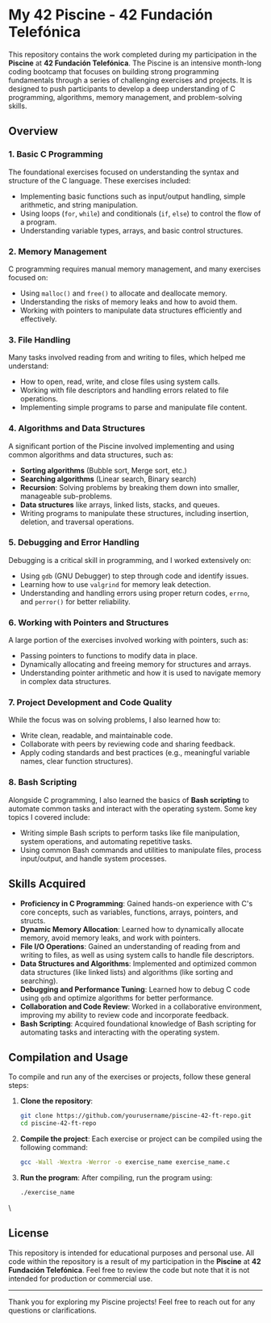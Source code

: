 # My 42 Piscine - 42 Fundación Telefónica

This repository contains the work completed during my participation in the **Piscine** at **42 Fundación Telefónica**. The Piscine is an intensive month-long coding bootcamp that focuses on building strong programming fundamentals through a series of challenging exercises and projects. It is designed to push participants to develop a deep understanding of C programming, algorithms, memory management, and problem-solving skills.

## Overview

### 1. **Basic C Programming**
   The foundational exercises focused on understanding the syntax and structure of the C language. These exercises included:
   - Implementing basic functions such as input/output handling, simple arithmetic, and string manipulation.
   - Using loops (`for`, `while`) and conditionals (`if`, `else`) to control the flow of a program.
   - Understanding variable types, arrays, and basic control structures.

### 2. **Memory Management**
   C programming requires manual memory management, and many exercises focused on:
   - Using `malloc()` and `free()` to allocate and deallocate memory.
   - Understanding the risks of memory leaks and how to avoid them.
   - Working with pointers to manipulate data structures efficiently and effectively.

### 3. **File Handling**
   Many tasks involved reading from and writing to files, which helped me understand:
   - How to open, read, write, and close files using system calls.
   - Working with file descriptors and handling errors related to file operations.
   - Implementing simple programs to parse and manipulate file content.

### 4. **Algorithms and Data Structures**
   A significant portion of the Piscine involved implementing and using common algorithms and data structures, such as:
   - **Sorting algorithms** (Bubble sort, Merge sort, etc.)
   - **Searching algorithms** (Linear search, Binary search)
   - **Recursion**: Solving problems by breaking them down into smaller, manageable sub-problems.
   - **Data structures** like arrays, linked lists, stacks, and queues.
   - Writing programs to manipulate these structures, including insertion, deletion, and traversal operations.

### 5. **Debugging and Error Handling**
   Debugging is a critical skill in programming, and I worked extensively on:
   - Using `gdb` (GNU Debugger) to step through code and identify issues.
   - Learning how to use `valgrind` for memory leak detection.
   - Understanding and handling errors using proper return codes, `errno`, and `perror()` for better reliability.

### 6. **Working with Pointers and Structures**
   A large portion of the exercises involved working with pointers, such as:
   - Passing pointers to functions to modify data in place.
   - Dynamically allocating and freeing memory for structures and arrays.
   - Understanding pointer arithmetic and how it is used to navigate memory in complex data structures.

### 7. **Project Development and Code Quality**
   While the focus was on solving problems, I also learned how to:
   - Write clean, readable, and maintainable code.
   - Collaborate with peers by reviewing code and sharing feedback.
   - Apply coding standards and best practices (e.g., meaningful variable names, clear function structures).

### 8. **Bash Scripting**
   Alongside C programming, I also learned the basics of **Bash scripting** to automate common tasks and interact with the operating system. Some key topics I covered include:
   - Writing simple Bash scripts to perform tasks like file manipulation, system operations, and automating repetitive tasks.
   - Using common Bash commands and utilities to manipulate files, process input/output, and handle system processes.

## Skills Acquired

- **Proficiency in C Programming**: Gained hands-on experience with C's core concepts, such as variables, functions, arrays, pointers, and structs.
- **Dynamic Memory Allocation**: Learned how to dynamically allocate memory, avoid memory leaks, and work with pointers.
- **File I/O Operations**: Gained an understanding of reading from and writing to files, as well as using system calls to handle file descriptors.
- **Data Structures and Algorithms**: Implemented and optimized common data structures (like linked lists) and algorithms (like sorting and searching).
- **Debugging and Performance Tuning**: Learned how to debug C code using `gdb` and optimize algorithms for better performance.
- **Collaboration and Code Review**: Worked in a collaborative environment, improving my ability to review code and incorporate feedback.
- **Bash Scripting**: Acquired foundational knowledge of Bash scripting for automating tasks and interacting with the operating system.

## Compilation and Usage

To compile and run any of the exercises or projects, follow these general steps:

1. **Clone the repository**:
   ```bash
   git clone https://github.com/yourusername/piscine-42-ft-repo.git
   cd piscine-42-ft-repo
   ```

2. **Compile the project**:
   Each exercise or project can be compiled using the following command:
   ```bash
   gcc -Wall -Wextra -Werror -o exercise_name exercise_name.c
   ```

3. **Run the program**:
   After compiling, run the program using:
   ```bash
   ./exercise_name
   ```
\
## License

This repository is intended for educational purposes and personal use. All code within the repository is a result of my participation in the **Piscine** at **42 Fundación Telefónica**. Feel free to review the code but note that it is not intended for production or commercial use.

---

Thank you for exploring my Piscine projects! Feel free to reach out for any questions or clarifications.
